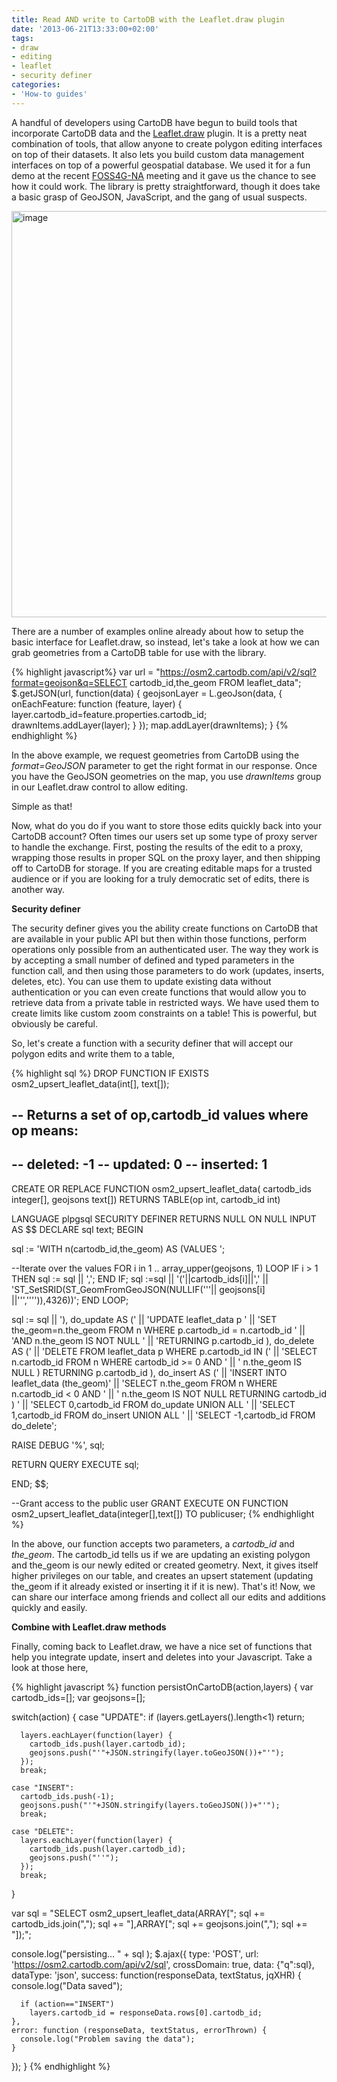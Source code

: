 ```yaml
---
title: Read AND write to CartoDB with the Leaflet.draw plugin
date: '2013-06-21T13:33:00+02:00'
tags:
- draw
- editing
- leaflet
- security definer
categories:
- 'How-to guides'
---
```


A handful of developers using CartoDB have begun to build tools that incorporate CartoDB data and the <a href="https://github.com/Leaflet/Leaflet.draw">Leaflet.draw</a> plugin. It is a pretty neat combination of tools, that allow anyone to create polygon editing interfaces on top of their datasets. It also lets you build custom data management interfaces on top of a powerful geospatial database. We used it for a fun demo at the recent <a href="http://foss4g-na.org/">FOSS4G-NA</a> meeting and it gave us the chance to see how it could work. The library is pretty straightforward, though it does take a basic grasp of GeoJSON, JavaScript, and the gang of usual suspects. 

<a href="http://cartodb.s3.amazonaws.com/tumblr/posts/leaflet_editor_cartodb/index.html"><img alt="image" src="http://i.imgur.com/chfEGVW.png" width="650px"/></a>

There are a number of examples online already about how to setup the basic interface for Leaflet.draw, so instead, let's take a look at how we can grab geometries from a CartoDB table for use with the library.

{% highlight javascript%}
var url = "https://osm2.cartodb.com/api/v2/sql?format=geojson&q=SELECT cartodb_id,the_geom FROM leaflet_data";
$.getJSON(url, function(data) {
  geojsonLayer = L.geoJson(data, {
    onEachFeature: function (feature, layer) {
      layer.cartodb_id=feature.properties.cartodb_id;
      drawnItems.addLayer(layer);
    }
  });
  map.addLayer(drawnItems);
}
{% endhighlight %}

In the above example, we request geometries from CartoDB using the _format=GeoJSON_ parameter to get the right format in our response. Once you have the GeoJSON geometries on the map, you use _drawnItems_ group in our Leaflet.draw control to allow editing.

Simple as that!

Now, what do you do if you want to store those edits quickly back into your CartoDB account? Often times our users set up some type of proxy server to handle the exchange. First, posting the results of the edit to a proxy, wrapping those results in proper SQL on the proxy layer, and then shipping off to CartoDB for storage. If you are creating editable maps for a trusted audience or if you are looking for a truly democratic set of edits, there is another way.

**Security definer**

The security definer gives you the ability create functions on CartoDB that are available in your public API but then within those functions, perform operations only possible from an authenticated user. The way they work is by accepting a small number of defined and typed parameters in the function call, and then using those parameters to do work (updates, inserts, deletes, etc). You can use them to update existing data without authentication or you can even create functions that would allow you to retrieve data from a private table in restricted ways. We have used them to create limits like custom zoom constraints on a table! This is powerful, but obviously be careful. 

So, let's create a function with a security definer that will accept our polygon edits and write them to a table,

{% highlight sql %}
DROP FUNCTION IF EXISTS osm2_upsert_leaflet_data(int[], text[]);

-- Returns a set of op,cartodb_id values where op means:
--
--  deleted: -1
--  updated: 0
--  inserted: 1
--
CREATE OR REPLACE FUNCTION osm2_upsert_leaflet_data(
  cartodb_ids integer[],
  geojsons text[])
  RETURNS TABLE(op int, cartodb_id int)

LANGUAGE plpgsql SECURITY DEFINER
RETURNS NULL ON NULL INPUT
AS $$
DECLARE
sql text;
BEGIN

sql := 'WITH n(cartodb_id,the_geom) AS (VALUES ';

--Iterate over the values
FOR i in 1 .. array_upper(geojsons, 1)
LOOP
  IF i > 1 THEN sql := sql || ','; END IF;
  sql :=sql || '('||cartodb_ids[i]||','
            || 'ST_SetSRID(ST_GeomFromGeoJSON(NULLIF('''|| geojsons[i] ||''','''')),4326))';
END LOOP;

sql := sql || '), do_update AS ('
      || 'UPDATE leaflet_data p '
      || 'SET the_geom=n.the_geom FROM n WHERE p.cartodb_id = n.cartodb_id '
      || 'AND n.the_geom IS NOT NULL '
      || 'RETURNING p.cartodb_id ), do_delete AS ('
      || 'DELETE FROM leaflet_data p WHERE p.cartodb_id IN ('
      || 'SELECT n.cartodb_id FROM n WHERE cartodb_id >= 0 AND '
      || ' n.the_geom IS NULL ) RETURNING p.cartodb_id ), do_insert AS ('
      || 'INSERT INTO leaflet_data (the_geom)'
      || 'SELECT n.the_geom FROM n WHERE n.cartodb_id < 0 AND '
      || ' n.the_geom IS NOT NULL RETURNING cartodb_id ) '
      || 'SELECT 0,cartodb_id FROM do_update UNION ALL '
      || 'SELECT 1,cartodb_id FROM do_insert UNION ALL '
      || 'SELECT -1,cartodb_id FROM do_delete';

RAISE DEBUG '%', sql;

RETURN QUERY EXECUTE sql;

END;
$$;

--Grant access to the public user
GRANT EXECUTE ON FUNCTION osm2_upsert_leaflet_data(integer[],text[]) TO publicuser;
{% endhighlight %}

In the above, our function accepts two parameters, a _cartodb_id_ and _the_geom_. The cartodb_id tells us if we are updating an existing polygon and the_geom is our newly edited or created geometry. Next, it gives itself higher privileges on our table, and creates an upsert statement (updating the_geom if it already existed or inserting it if it is new). That's it! Now, we can share our interface among friends and collect all our edits and additions quickly and easily.

**Combine with Leaflet.draw methods**

Finally, coming back to Leaflet.draw, we have a nice set of functions that help you integrate update, insert and deletes into your Javascript. Take a look at those here,

{% highlight javascript %}
function persistOnCartoDB(action,layers) {
  var cartodb_ids=[];
  var geojsons=[];

  switch(action) {
    case "UPDATE":
      if (layers.getLayers().length<1) return;

      layers.eachLayer(function(layer) {
        cartodb_ids.push(layer.cartodb_id);
        geojsons.push("'"+JSON.stringify(layer.toGeoJSON())+"'");
      });
      break;

    case "INSERT":
      cartodb_ids.push(-1);
      geojsons.push("'"+JSON.stringify(layers.toGeoJSON())+"'");
      break;

    case "DELETE":
      layers.eachLayer(function(layer) {
        cartodb_ids.push(layer.cartodb_id);
        geojsons.push("''");
      });
      break;
  }

  var sql = "SELECT osm2_upsert_leaflet_data(ARRAY[";
  sql += cartodb_ids.join(",");
  sql += "],ARRAY[";
  sql += geojsons.join(",");
  sql += "]);";

  console.log("persisting... " + sql  );
  $.ajax({
    type: 'POST',
    url: 'https://osm2.cartodb.com/api/v2/sql',
    crossDomain: true,
    data: {"q":sql},
    dataType: 'json',
    success: function(responseData, textStatus, jqXHR) {
      console.log("Data saved");

      if (action=="INSERT")
        layers.cartodb_id = responseData.rows[0].cartodb_id;
    },
    error: function (responseData, textStatus, errorThrown) {
      console.log("Problem saving the data");
    }
  });
}
{% endhighlight %}
